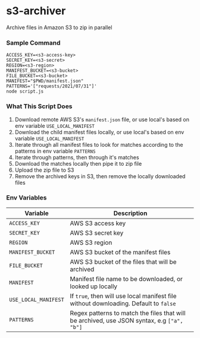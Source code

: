# s3-archiver
Archive files in Amazon S3 to zip in parallel

### Sample Command
```
ACCESS_KEY=<s3-access-key>
SECRET_KEY=<s3-secret>
REGION=<s3-region>
MANIFEST_BUCKET=<s3-bucket>
FILE_BUCKET=<s3-bucket>
MANIFEST="$PWD/manifest.json"
PATTERNS='["requests/2021/07/31"]' 
node script.js
```

### What This Script Does

1. Download remote AWS S3's `manifest.json` file, or use local's based on env variable `USE_LOCAL_MANIFEST`
2. Download the child manifest files locally, or use local's based on env variable `USE_LOCAL_MANIFEST`
3. Iterate through all manifest files to look for matches according to the patterns in env variable `PATTERNS`
4. Iterate through patterns, then through it's matches
5. Download the matches locally then pipe it to zip file
6. Upload the zip file to S3
7. Remove the archived keys in S3, then remove the locally downloaded files

### Env Variables

| Variable | Description |
| --- | --- |
| `ACCESS_KEY` | AWS S3 access key |
| `SECRET_KEY` | AWS S3 secret key |
| `REGION` | AWS S3 region |
| `MANIFEST_BUCKET` | AWS S3 bucket of the manifest files |
| `FILE_BUCKET` | AWS S3 bucket of the files that will be archived  |
| `MANIFEST` | Manifest file name to be downloaded, or looked up locally  |
| `USE_LOCAL_MANIFEST` | If `true`, then will use local manifest file without downloading. Default to `false`  |
| `PATTERNS` | Regex patterns to match the files that will be archived, use JSON syntax, e.g `["a", "b"]`  |
